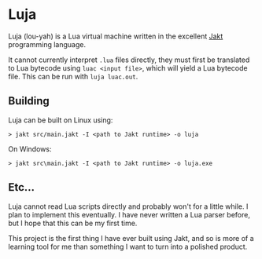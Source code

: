 # Luja
Luja (lou-yah) is a Lua virtual machine written in the excellent [Jakt](https://github.com/SerenityOS/jakt/) programming language.

It cannot currently interpret `.lua` files directly, they must first be translated to Lua bytecode using `luac <input file>`, which will yield a Lua bytecode file. This can be run with `luja luac.out`.

## Building
Luja can be built on Linux using:
```
> jakt src/main.jakt -I <path to Jakt runtime> -o luja
```
On Windows:
```
> jakt src\main.jakt -I <path to Jakt runtime> -o luja.exe
```

## Etc...
Luja cannot read Lua scripts directly and probably won't for a little while. I plan to implement this eventually. I have never written a Lua parser before, but I hope that this can be my first time.

This project is the first thing I have ever built using Jakt, and so is more of a learning tool for me than something I want to turn into a polished product.